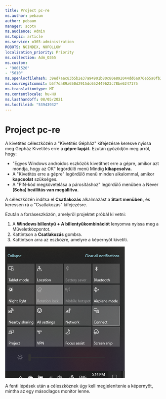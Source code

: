 ```yaml
---
title: Project pc-re
ms.author: pebaum
author: pebaum
manager: scotv
ms.audience: Admin
ms.topic: article
ms.service: o365-administration
ROBOTS: NOINDEX, NOFOLLOW
localization_priority: Priority
ms.collection: Adm_O365
ms.custom:
- "9001520"
- "5610"
ms.openlocfilehash: 39ed7aac83b5b2e37a94901b80c80e892044dd6a076e55a0fb327d2dce7bd16e
ms.sourcegitcommit: b5f7da89a650d2915dc652449623c78be6247175
ms.translationtype: MT
ms.contentlocale: hu-HU
ms.lasthandoff: 08/05/2021
ms.locfileid: "53943932"
---
```

# <a name="project-to-a-pc"></a>Project pc-re

A kivetítés céleszközén a "Kivetítés Gépház" kifejezésre keresve nyissa meg Gépház Kivetítés erre a **gépre lapját.** Ezután győződjön meg arról, hogy:
- "Egyes Windows androidos eszközök kivetíthet erre a gépre, amikor azt mondja, hogy az OK" legördülő menü Mindig **kikapcsolva.**
- A "Kivetítés erre a gépre" legördülő menü minden alkalommal, amikor **kapcsolat** szükséges.
- A "PIN-kód megkövetelása a párosításhoz" legördülő menüben a Never **(Soha) beállítás van megállítva.**

A céleszközén indítsa el **Csatlakozás** alkalmazást a **Start menüben,** és keressen rá a "Csatlakozás" kifejezésre.

Ezután a forráseszközön, amelyről projektet próbál ki vetni:

1. A **Windows billentyű + A billentyűkombinációt** lenyomva nyissa meg a Műveletközpontot.
2. Kattintson a **Csatlakozás** gombra.
3. Kattintson arra az eszközre, amelyre a képernyőt kivetíti.

![Project pc-re](media/project-to-a-pc.png)

A fenti lépések után a céleszköznek úgy kell megjelenítenie a képernyőt, mintha az egy másodlagos monitor lenne.

